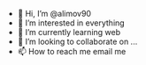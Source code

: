 - 👋 Hi, I’m @alimov90
- 👀 I’m interested in everything
- 🌱 I’m currently learning web
- 💞️ I’m looking to collaborate on ...
- 📫 How to reach me email me

<!---
alimov90/alimov90 is a ✨ special ✨ repository because its `README.md` (this file) appears on your GitHub profile.
You can click the Preview link to take a look at your changes.
--->
